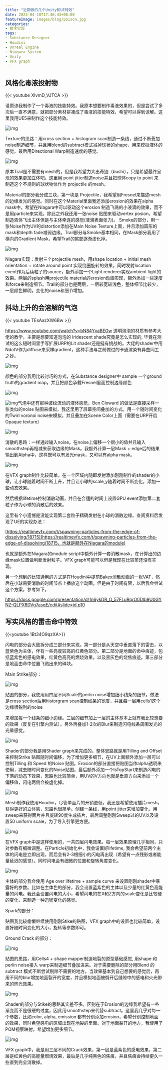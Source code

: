 ```yaml
---
title: "近期做的几个Unity和UE特效"
date: 2023-04-18T17:46:43+08:00
featureImage: images/blog/poison.jpg
categories: 
- 技术实现
tags: 
- Substance Designer
- Houdini
- Unreal Engine
- Niagara System
- Unity
- VFX graph
---
```




## 风格化毒液投射物

{{< youtube XIvmD_VJTCA >}}

请原谅我制作了一个毒液的技能特效。我原本想要制作毒液效果的，但是尝试了多次后一直不满意，就把部分素材拼凑成了毒液的技能特效，希望可以得到谅解。这里我用UE5来制作这个技能特效。

![img](wps1.jpg) 

Texture的思路：用cross section + histogram scan制造一条线，通过不断叠加noise制造细节，并且用blend的subtract模式减掉球状的shape，用来模拟液体的感觉。最后用Directional Warp制造速度的感觉。

 

![img](wps2.jpg) 

 

原本Trail是不需要有mesh的，但是我希望力大出奇迹（bushi），只是希望最终呈现的效果更加立体吧。这里用 point jitter制造noise并且把球体copy to point 来制造这个不规则的球状物体作为 projectile 的mesh。 

 

Material的部分我分成三块，第一块是 Projectile，我希望用Fresnel来描述mesh的边缘发光的感觉。同时在这个Material里面我还添加erosion的效果在alpha mask中，希望在Niagara中可以驱动这个erosion 制造飞溅的小液滴的效果，而不是用particle来实现。除此之外我还用一张noise 贴图来驱动vertex posion，希望制造液体飞出主体但是与主体牵连的感觉(液滴表面张力)。 Smoke的部分，用一张Noise作为UV的distortion添加在Main Noise Texture上面，并且添加圆形的mask和depth fade减弱边缘。Trail部分与Smoke基本相同，在Mask部分我用了横向的Gradient Mask，希望Trail的尾部逐渐虚化掉。

![img](wps3.jpg) 

 

Niagara实现：发射三个projectile mesh，用shape location + initial mesh orientation + rotate around point 实现绕圈旋转的效果，同时发射location event作为后续粒子的source，额外添加一个Light renderer实现ambient light的效果。两层的splash用projectile material的erosion动画实现，额外添加一些速度和force来制造细节。Trail的部分也是两层，一层较宽较浅色，整体细节比较少，一层颜色鲜明，变化的noise和细节增加。

 

 

## 抖动上升的会溶解的气泡

{{< youtube TEsAazXW6Bw >}}

https://www.youtube.com/watch?v=bN84YxaBEGw 透明泡泡的材质有参考大佬的教学，主要是想要知道泡泡的 Iridescent shade究竟是怎么实现的, 毕竟在测试的这么短时间里手写扩展URP的Lit shader还是挺有挑战的。大佬的shader中用NdotV作为diffuse来采样gradient，这种手法与之前做过的卡通渲染有异曲同工之妙。

![img](wps4.jpg) 

颜色的部分我用比较讨巧的方式，在Substance designer中 sample 一个ground truth的gradient map，并且把颜色承载Fresnel里面控制边缘颜色

![img](wps5.jpg) 

![img](wps6.jpg)气泡中还有那种波纹流动的液体感觉，Ben Cloward 的做法是直接采样一张类似的noise 贴图来模拟，我这里用了屏幕空间叠加的方式。用一个随时间变化的Twirl voronoi noise来模拟，并且叠加在Scene Color上面（需要在URP开启Opaque texture）

![img](wps7.jpg) 

消散的思路：一样通过输入noise，在noise上偏移一个很小的值并且输入smoothstep再相减来获取边缘的Mask。我额外计算一层Mask + edge后的结果输出到Alpha中，这样既可以有发光mask，又可以有alpha mask。

![img](wps8.jpg) 

 

在VFX graph制作比较简单，在一个区域内随即发射添加刚刚制作的shader的小球，让小球随着时间不断上升，并且让小球的scale_y随着时间不断变化，添加一些动态效果。

然后根据lifetime控制消散动画，并且在合适的时间上设置GPU event添加第二套粒子作为小球的消散后的效果。

这里有个小遗憾是没能实现第二套粒子精确发射在小球的消散边缘。查阅资料后发现了UE的实现办法：

[https://realtimevfx.com/t/spawning-particles-from-the-edge-of-dissolving/18715](https://realtimevfx.com/t/spawning-particles-from-the-edge-of-dissolving/18715，也就是额外在Niagara的module)

也就是额外在Niagara的module script中额外计算一套消散mask，在计算出的边缘mask位置做判断发射粒子。VFX graph可能可以但是我现在比较菜还没有实现。

另一个想到的比较通用的方式是在Houdini中提前Bakex消散动画的一张VAT，然后在小球需要消散的时间节点上播放这个动画，但是由于时间有限，以后我会尝试这个方案，参考如下。

https://docs.google.com/presentation/d/1n6ykDR_O_57FLuRqrO0Dlb9U0GYNZ-QLPX8DVg7asqE/edit#slide=id.p10

 

## 写实风格的雷击命中特效

{{<youtube 1Bt34O9qzXA>}}

闪电的部分会大致拆分成三部分来实现。第一部分是从天空中垂直落下的雷击，以蓝紫色为主体，伴有一些亮度较高的红黄色部分。第二部分是地面的命中痕迹，包括蓝紫色的感电效果，红黄色高亮的燃烧效果，以及黑灰色的烧焦痕迹。第三部分是地面由命中位置飞溅出来的碎块。

 

Main Strike部分：

 

![img](wps9.jpg) 

贴图的部分，我使用用四层不同Scale的perlin noise增加细小线条的细节。做法是cross section后用historgram scan控制线条的宽度，并且每一层用cells1这个边缘很锐利的noise

来增加每一个线条的细小边缘。三层的细节加上一层的主体基本上就有我比较想要的效果（反复在引擎内测试）。另外再叠加1-2次的Blur来制造闪电线条周围发光的光晕感觉。

![img](wps10.jpg) 

Shader的部分我是用Shader graph来完成的。整体思路就是用Tilling and Offset来控制Strike 贴图随时间偏移，为了增加更多细节，在UV上面额外添加一层可以控制Tilling 和 Speed 的Noise 贴图。Erosion的部分直接把贴图当作alpha透明来使用，减去随时间变化的Noise贴图。最后额外添加一个IsTopStart来制造闪电的下落的动态下效果，思路也比较简单，用UV的V方向也就是垂直方向来添加一个偏移值，闪电两侧会被虚化掉。

![img](wps11.jpg) 

 

Mesh制作我使用Houdini，尽管单面片的开销更低，我还是希望使用插片mesh，获得更好的立体感，思路也很简单。创建一条线，用point jitter来增加变化，用sweep来获得面片并且旋转90度生成插片，最后调整刚刚Sweep过的UV以及设置50 uniform scale，为了导入引擎更方便。

 

![img](wps12.jpg) 

在VFX graph中是这样使用的，一共四层闪电效果。每一层效果原理几乎相同，只对参数有细微调整。在Particle初始化中，我会设置好lifetime, 我会希望前两个主体的闪电是立即出现，而后会有2-3根细小的闪电再出现（希望有一点残影或者能量延迟的感觉）。同时闪电会有细微的位置和旋转角度变化。

![img](wps13.jpg) 

 

主体的部分我会使用 Age over lifetime + sample curve 来设置刚刚shader中暴露好的参数。比如在主体色的部分，我会设置蓝紫色的主体以及少量的红黄色高能量的闪电。我还会设置闪电的大小，希望闪电的在X和Z方向的scale变化是比较硬的变化，来制造一种迅猛变化的感觉。

Spark的部分：

贴图我比较偷懒继续使用刚刚Stike的贴图，VFX graph中的设置也比较简单，设置好随时间变化的大小，旋转等参数即可。

 

Ground Crack 的部分：

![img](wps14.jpg) 

 

贴图的思路，用Cells4 + shape mapper制造地裂的原型基础感觉, 用shape 和perlin noise接入 warp来制造细节叠加进来。对于需要删除的部分用Blend 的subtract 模式不断尝试剔除不需要的地方。当效果基本到自己想要的感觉后，再用不同的blur增加地面裂开的宽度，并且模拟地面被劈开后缝隙中的感电和火光带来的辉光效果。

![img](wps15.jpg) 

Shader的部分与Stike的思路其实差不多。区别在于Erosion的边缘我希望有一些渐变而不是很硬的过度，因此用smoothstep来代替subtract。这里我几乎对每一个参数，比如color, alpha, emission 都有分别添加erosion，希望分别控制地面的效果，同时希望感电的区域出现在地裂的里面。对于地面裂开的地方，我使用了POM视察映射，希望增加更多细节。

 

![img](wps16.jpg) 

VFX graph中，我是用三层不同的Crack效果，第一层是蓝紫色的感电效果，第二层是红黄色的高能量燃烧效果，最后是几乎纯黑色的焦痕，并且焦痕会持续更久一些直到完全消散掉。